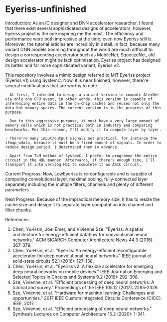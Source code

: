 # Eyeriss-unfinished

Introduction:
As an IC designer and DNN accelerator researcher, I found that there exist several sophisticated designs of accelerators, however, Eyeriss project is the one inspiring me the most.
The efficiency and performance were both impressive at the time, even now Eyeriss still is. Moreover, the tutorial articles are incredibly in detail.
In fact, because many variant DNN models booming throughout the world are much difficult to design a corresponding accelerator such as MobileNet, SqueezeNet, old design accelerator might be lack optimisation. Eyeriss project has designed its better and far more sophisticated variant, Eyeriss v2.

This repository involves a mimic design referred to MIT Eyeriss project (Eyeriss v1) using SystemC. Now, it is near finished, however, there're several modifications that are worthy to note. 

	- At first, I intended to design a variant version to compute AlexNet via only one CPU event, in other words, this version is capable of inferencing entire data in the on-chip caches and reuses not only the data but memory spaces. The current version is in the progress of this purpose.
	
	- Due to this aggressive purpose, it must have a very large amount of memory cells which is not practical both in industry and comparing benchmarks. For this reason, I'll modify it to compute layer by layer.
	
	- There're many input/output signals not practical, for instance the ifmap_wdata, because it must be a fixed amount of signals. In order to reduce design period, I determined them in advance.
	
	- Apart from TLM method of SystemC, I prefer to programme the entire circuit in the HDL manner. Afterwards, if there's enough time, I'll transport it into verilog HDL to complete it as ASIC circuit. 



Current Progress:
Now, LowEyeriss is re-configurable and is capable of computing convolutional layer, maximal pooing, fully-connected layer separately including the multiple filters, channels and plenty of different parameters.


Next Progress:
Because of the impractical memory size, it has to resize the cache size and design it to separate layer computation into channel and filter chunks.



References:
1.  Chen, Yu-Hsin, Joel Emer, and Vivienne Sze. "Eyeriss: A spatial architecture for energy-efficient dataflow for convolutional neural networks." ACM SIGARCH Computer Architecture News 44.3 (2016): 367-379.
2.  Chen, Yu-Hsin, et al. "Eyeriss: An energy-efficient reconfigurable accelerator for deep convolutional neural networks." IEEE journal of solid-state circuits 52.1 (2016): 127-138.
3.  Chen, Yu-Hsin, et al. "Eyeriss v2: A flexible accelerator for emerging deep neural networks on mobile devices." IEEE Journal on Emerging and Selected Topics in Circuits and Systems 9.2 (2019): 292-308.
4.  Sze, Vivienne, et al. "Efficient processing of deep neural networks: A tutorial and survey." Proceedings of the IEEE 105.12 (2017): 2295-2329.
5.  Sze, Vivienne, et al. "Hardware for machine learning: Challenges and opportunities." 2017 IEEE Custom Integrated Circuits Conference (CICC). IEEE, 2017.
6.  Sze, Vivienne, et al. "Efficient processing of deep neural networks." Synthesis Lectures on Computer Architecture 15.2 (2020): 1-341.
